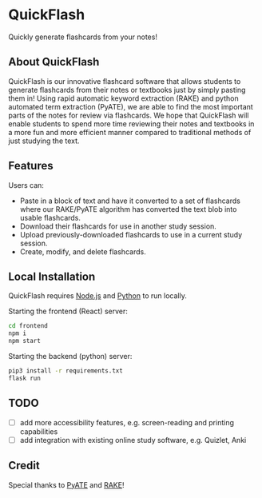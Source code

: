 # QuickFlash

Quickly generate flashcards from your notes!

## About QuickFlash

QuickFlash is our innovative flashcard software that allows students to generate flashcards from their notes or textbooks just by simply pasting them in! Using rapid automatic keyword extraction (RAKE) and python automated term extraction (PyATE), we are able to find the most important parts of the notes for review via flashcards. We hope that QuickFlash will enable students to spend more time reviewing their notes and textbooks in a more fun and more efficient manner compared to traditional methods of just studying the text.

## Features

Users can:
* Paste in a block of text and have it converted to a set of flashcards where our RAKE/PyATE algorithm has converted the text blob into usable flashcards.
* Download their flashcards for use in another study session.
* Upload previously-downloaded flashcards to use in a current study session.
* Create, modify, and delete flashcards.

## Local Installation

QuickFlash requires [Node.js](https://nodejs.org/) and [Python](https://www.python.org/) to run locally.

Starting the frontend (React) server:

```sh
cd frontend
npm i
npm start
```
Starting the backend (python) server:

```sh
pip3 install -r requirements.txt
flask run
```

## TODO

- [ ] add more accessibility features, e.g. screen-reading and printing capabilities
- [ ] add integration with existing online study software, e.g. Quizlet, Anki

## Credit

Special thanks to [PyATE](https://github.com/kevinlu1248/pyate) and [RAKE](https://github.com/csurfer/rake-nltk)!